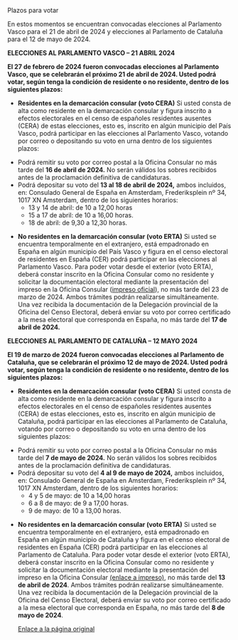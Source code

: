  Plazos para votar

  En estos momentos se encuentran convocadas elecciones al Parlamento Vasco para el 21 de abril de 2024 y elecciones al Parlamento de Cataluña para el 12 de mayo de 2024.

 **ELECCIONES AL PARLAMENTO VASCO – 21 ABRIL 2024**

 **El 27 de febrero de 2024 fueron convocadas elecciones al Parlamento Vasco, que se celebrarán el próximo 21 de abril de 2024. Usted podrá votar, según tenga la condición de residente o no residente, dentro de los siguientes plazos:**

 * ****Residentes en la demarcación consular (voto CERA)****
 Si usted consta de alta como residente en la demarcación consular y figura inscrito a efectos electorales en el censo de españoles residentes ausentes (CERA) de estas elecciones, esto es, inscrito en algún municipio del País Vasco, podrá participar en las elecciones al Parlamento Vasco, votando por correo o depositando su voto en urna dentro de los siguientes plazos: 

+ Podrá remitir su voto por correo postal a la Oficina Consular no más tarde del **16 de abril de 2024.** No serán válidos los sobres recibidos antes de la proclamación definitiva de candidaturas.
+ Podrá depositar su voto del **13 al 18 de abril de 2024,** ambos incluidos, en: Consulado General de España en Amsterdam, Frederiksplein nº 34, 1017 XN Amsterdam, dentro de los siguientes horarios:
	- 13 y 14 de abril: de 10 a 12,00 horas
	- 15 a 17 de abril: de 10 a 16,00 horas.
	- 18 de abril: de 9,30 a 12,30 horas.

* **No residentes en la demarcación consular (voto ERTA)**
Si usted se encuentra temporalmente en el extranjero, está empadronado en España en algún municipio del País Vasco y figura en el censo electoral de residentes en España (CER) podrá participar en las elecciones al Parlamento Vasco. Para poder votar desde el exterior (voto ERTA), deberá constar inscrito en la Oficina Consular como no residente y solicitar la documentación electoral mediante la presentación del impreso en la Oficina Consular ([impreso oficial](https://www.euskadi.eus/contenidos/informacion/w_in_24_pv_elect_impresos/es_def/adjuntos/EHVC_6.5_2024.pdf)), no más tarde del 23 de marzo de 2024. Ambos trámites podrán realizarse simultáneamente. Una vez recibida la documentación de la Delegación provincial de la Oficina del Censo Electoral, deberá enviar su voto por correo certificado a la mesa electoral que corresponda en España, no más tarde del **17 de abril de 2024.**


 **ELECCIONES AL PARLAMENTO DE CATALUÑA – 12 MAYO 2024**

 **El 19 de marzo de 2024 fueron convocadas elecciones al Parlamento de Cataluña, que se celebrarán el próximo 12 de mayo de 2024. Usted podrá votar, según tenga la condición de residente o no residente, dentro de los siguientes plazos:**

 * **Residentes en la demarcación consular (voto CERA)**
 Si usted consta de alta como residente en la demarcación consular y figura inscrito a efectos electorales en el censo de españoles residentes ausentes (CERA) de estas elecciones, esto es, inscrito en algún municipio de Cataluña, podrá participar en las elecciones al Parlamento de Cataluña, votando por correo o depositando su voto en urna dentro de los siguientes plazos: 

+ Podrá remitir su voto por correo postal a la Oficina Consular no más tarde del **7 de mayo de 2024.** No serán válidos los sobres recibidos antes de la proclamación definitiva de candidaturas.
+ Podrá depositar su voto del **4 al 9 de mayo de 2024,** ambos incluidos, en: Consulado General de España en Amsterdam, Frederiksplein nº 34, 1017 XN Amsterdam, dentro de los siguientes horarios:
	- 4 y 5 de mayo: de 10 a 14,00 horas
	- 6 a 8 de mayo: de 9 a 17,00 horas.
	- 9 de mayo: de 10 a 13,00 horas.

* **No residentes en la demarcación consular (voto ERTA)**
Si usted se encuentra temporalmente en el extranjero, está empadronado en España en algún municipio de Cataluña y figura en el censo electoral de residentes en España (CER) podrá participar en las elecciones al Parlamento de Cataluña. Para poder votar desde el exterior (voto ERTA), deberá constar inscrito en la Oficina Consular como no residente y solicitar la documentación electoral mediante la presentación del impreso en la Oficina Consular [(enlace a impreso)](https://eleccionsparlament.gencat.cat/ca/votants/impresos-electors), no más tarde del **13 de abril de 2024**. Ambos trámites podrán realizarse simultáneamente. Una vez recibida la documentación de la Delegación provincial de la Oficina del Censo Electoral, deberá enviar su voto por correo certificado a la mesa electoral que corresponda en España, no más tarde del **8 de mayo de 2024**.


  [Enlace a la página original](https://www.exteriores.gob.es/Consulados/amsterdam/es/ServiciosConsulares/Paginas/index.aspx?scco=Pa%C3%ADses+Bajos&scd=9&scca=Votar%20en%20Espa%C3%B1a&scs=Plazos%20para%20votar)